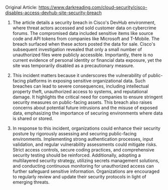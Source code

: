 Original Article: https://www.darkreading.com/cloud-security/cisco-disables-access-devhub-site-security-breach

1) The article details a security breach in Cisco's DevHub environment, where threat actors accessed and sold customer data on cybercrime forums. The compromised data included sensitive items like source code and API tokens from companies like Microsoft and T-Mobile. The breach surfaced when these actors posted the data for sale. Cisco's subsequent investigation revealed that only a small number of unauthorized files were publicly accessible. Importantly, there is no current evidence of personal identity or financial data exposure, yet the site was temporarily disabled as a precautionary measure.

2) This incident matters because it underscores the vulnerability of public-facing platforms in exposing sensitive organizational data. Such breaches can lead to severe consequences, including intellectual property theft, unauthorized access to systems, and reputational damage. It highlights the critical need for companies to ensure stringent security measures on public-facing assets. This breach also raises concerns about potential future intrusions and the misuse of exposed data, emphasizing the importance of securing environments where data is shared or stored.

3) In response to this incident, organizations could enhance their security posture by rigorously assessing and securing public-facing environments. Implementing strong authentication processes, input validation, and regular vulnerability assessments could mitigate risks. Strict access controls, secure coding practices, and comprehensive security testing should be reinforced. Additionally, adopting a multilayered security strategy, utilizing secrets management solutions, and conducting continuous monitoring for unauthorized access can further safeguard sensitive information. Organizations are encouraged to regularly review and update their security protocols in light of emerging threats.